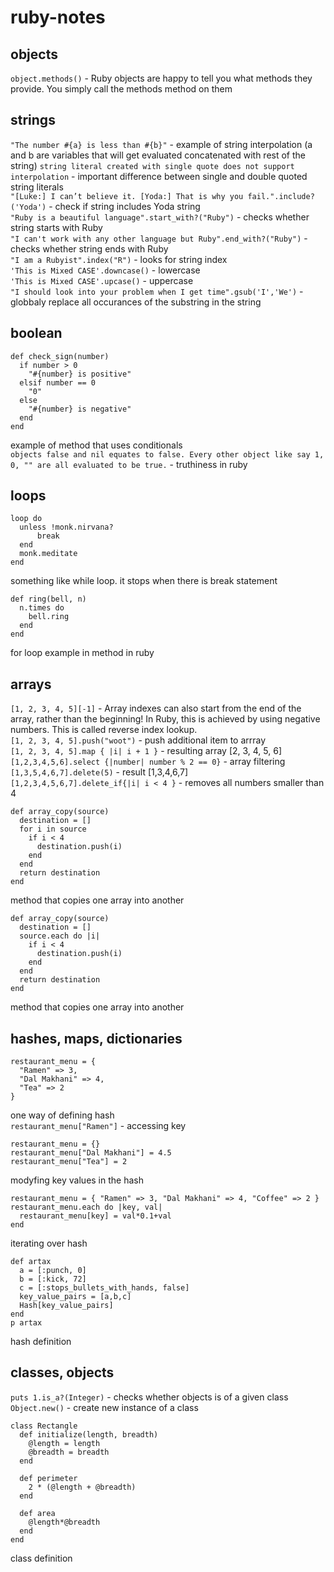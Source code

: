 # ruby-notes

## objects
`object.methods()` - Ruby objects are happy to tell you what methods they provide. You simply call the methods method on them  

## strings
`"The number #{a} is less than #{b}"` - example of string interpolation (a and b are variables that will get evaluated concatenated with rest of the string)
`string literal created with single quote does not support interpolation` - important difference between single and double quoted string literals  
`"[Luke:] I can’t believe it. [Yoda:] That is why you fail.".include?('Yoda')` - check if string includes Yoda string  
`"Ruby is a beautiful language".start_with?("Ruby")` - checks whether string starts with Ruby  
`"I can't work with any other language but Ruby".end_with?("Ruby")` - checks whether string ends with Ruby  
`"I am a Rubyist".index("R")` - looks for string index  
`'This is Mixed CASE'.downcase()` - lowercase  
`'This is Mixed CASE'.upcase()` - uppercase  
`"I should look into your problem when I get time".gsub('I','We')` - globbaly replace all occurances of the substring in the string  

## boolean
```
def check_sign(number)
  if number > 0
    "#{number} is positive"
  elsif number == 0
    "0"
  else
    "#{number} is negative"
  end        
end
```
example of method that uses conditionals  
`objects false and nil equates to false. Every other object like say 1, 0, "" are all evaluated to be true.` - truthiness in ruby  

## loops
```
loop do
  unless !monk.nirvana?
      break
  end 
  monk.meditate
end
```
something like while loop. it stops when there is break statement  

```
def ring(bell, n)
  n.times do
    bell.ring
  end
end
```
for loop example in method in ruby  

## arrays  
`[1, 2, 3, 4, 5][-1]` - Array indexes can also start from the end of the array, rather than the beginning! In Ruby, this is achieved by using negative numbers. This is called reverse index lookup.  
`[1, 2, 3, 4, 5].push("woot")` - push additional item to arrray  
`[1, 2, 3, 4, 5].map { |i| i + 1 }` - resulting array [2, 3, 4, 5, 6]  
`[1,2,3,4,5,6].select {|number| number % 2 == 0}` - array filtering  
`[1,3,5,4,6,7].delete(5)` - result [1,3,4,6,7]  
`[1,2,3,4,5,6,7].delete_if{|i| i < 4 }` - removes all numbers smaller than 4  
```
def array_copy(source)
  destination = []
  for i in source
    if i < 4 
      destination.push(i)
    end
  end
  return destination
end
```
method that copies one array into another  
```
def array_copy(source)
  destination = []
  source.each do |i|
    if i < 4
      destination.push(i)
    end
  end
  return destination
end
```
method that copies one array into another

## hashes, maps, dictionaries
```
restaurant_menu = {
  "Ramen" => 3,
  "Dal Makhani" => 4,
  "Tea" => 2
}
``` 
one way of defining hash  
`restaurant_menu["Ramen"]` - accessing key  
```
restaurant_menu = {}
restaurant_menu["Dal Makhani"] = 4.5
restaurant_menu["Tea"] = 2
```
modyfing key values in the hash  
```
restaurant_menu = { "Ramen" => 3, "Dal Makhani" => 4, "Coffee" => 2 }
restaurant_menu.each do |key, val|
  restaurant_menu[key] = val*0.1+val
end
```
iterating over hash  
```
def artax
  a = [:punch, 0]
  b = [:kick, 72]
  c = [:stops_bullets_with_hands, false]
  key_value_pairs = [a,b,c]
  Hash[key_value_pairs]
end
p artax
```
hash definition

## classes, objects
`puts 1.is_a?(Integer)` - checks whether objects is of a given class  
`Object.new()` - create new instance of a class  
```
class Rectangle
  def initialize(length, breadth)
    @length = length
    @breadth = breadth
  end

  def perimeter
    2 * (@length + @breadth)
  end
  
  def area 
    @length*@breadth
  end
end
```
class definition
